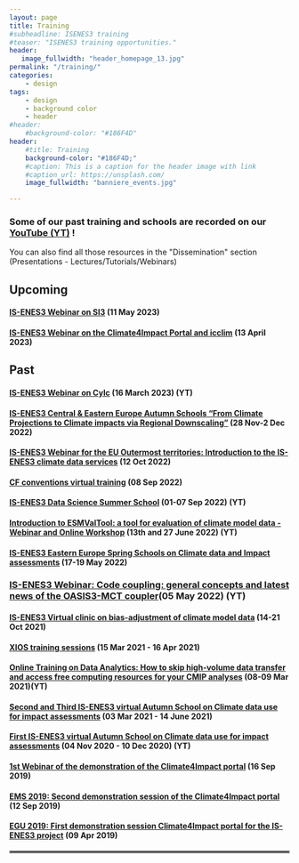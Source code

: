 ```yaml
---
layout: page
title: Training
#subheadline: ISENES3 training
#teaser: "ISENES3 training opportunities."
header:
   image_fullwidth: "header_homepage_13.jpg"
permalink: "/training/"
categories:
    - design
tags:
    - design
    - background color
    - header
#header:
    #background-color: "#186F4D"
header:
    #title: Training
    background-color: "#186F4D;"
    #caption: This is a caption for the header image with link
    #caption_url: https://unsplash.com/
    image_fullwidth: "banniere_events.jpg"

---
```


### Some of our past training and schools are recorded on our [YouTube (YT)](https://is-enes3.github.io/IS-ENES-Website/lectures-tutorials-webinars) !
You can also find all those resources in the "Dissemination" section (Presentations - Lectures/Tutorials/Webinars)

## Upcoming

#### [IS-ENES3 Webinar on SI3](https://is-enes3.github.io/IS-ENES-Website/training-detailed#si3-webinar) (11 May 2023)
#### [IS-ENES3 Webinar on the Climate4Impact Portal and icclim](https://is-enes3.github.io/IS-ENES-Website/training-detailed#c4i-webinar) (13 April 2023)


## Past

#### [IS-ENES3 Webinar on Cylc](https://is-enes3.github.io/IS-ENES-Website/training-detailed#cylc-webinar) (16 March 2023) (YT)
#### [IS-ENES3 Central & Eastern Europe Autumn Schools “From Climate Projections to Climate impacts via Regional Downscaling”](https://is-enes3.github.io/IS-ENES-Website/central-and-eastern-europe-autumn-schools) (28 Nov-2 Dec 2022)
#### [IS-ENES3 Webinar for the EU Outermost territories: Introduction to the IS-ENES3 climate data services](https://is-enes3.github.io/IS-ENES-Website/training-detailed#outermost-territories) (12 Oct 2022)
#### [CF conventions virtual training](https://is-enes3.github.io/IS-ENES-Website/training-detailed#cf-training) (08 Sep 2022)
#### [IS-ENES3 Data Science Summer School](https://is-enes3.github.io/IS-ENES-Website/training-detailed#ds-school) (01-07 Sep 2022) (YT)
#### [Introduction to ESMValTool: a tool for evaluation of climate model data - Webinar and Online Workshop](https://is-enes3.github.io/IS-ENES-Website/training-detailed#esmvaltool-training) (13th and 27 June 2022) (YT)
#### [IS-ENES3 Eastern Europe Spring Schools on Climate data and Impact assessments](https://is-enes3.github.io/IS-ENES-Website/training-detailed#ee-school) (17-19 May 2022)
### [IS-ENES3 Webinar: Code coupling: general concepts and latest news of the OASIS3-MCT coupler](https://is-enes3.github.io/IS-ENES-Website/training-detailed#oasis-training)(05 May 2022) (YT)
#### [IS-ENES3 Virtual clinic on bias-adjustment of climate model data](https://is-enes3.github.io/IS-ENES-Website/training-detailed#virt-clinic) (14-21 Oct 2021)
#### [XIOS training sessions](https://is-enes3.github.io/IS-ENES-Website/training-detailed#xios) (15 Mar 2021 - 16 Apr 2021)
#### [Online Training on Data Analytics: How to skip high-volume data transfer and access free computing resources for your CMIP analyses](https://is-enes3.github.io/IS-ENES-Website/training-detailed#da-cmip) (08-09 Mar 2021)(YT)
#### [Second and Third IS-ENES3 virtual Autumn School on Climate data use for impact assessments](https://is-enes3.github.io/IS-ENES-Website/training-detailed#spring-school) (03 Mar 2021 - 14 June 2021)
#### [First IS-ENES3 virtual Autumn School on Climate data use for impact assessments](https://is-enes3.github.io/IS-ENES-Website/training-detailed#autumn-school) (04 Nov 2020 - 10 Dec 2020) (YT)
#### [1st Webinar of the demonstration of the Climate4Impact portal](https://is-enes3.github.io/IS-ENES-Website/training-detailed#C41-web-1) (16 Sep 2019)
#### [EMS 2019: Second demonstration session of the Climate4Impact portal](https://is-enes3.github.io/IS-ENES-Website/training-detailed#C4I-demo-2) (12 Sep 2019)
#### [EGU 2019: First demonstration session Climate4Impact portal for the IS-ENES3 project](https://is-enes3.github.io/IS-ENES-Website/training-detailed#EGU2019-C4I) (09 Apr 2019)

<hr style="border:2px solid gray">

